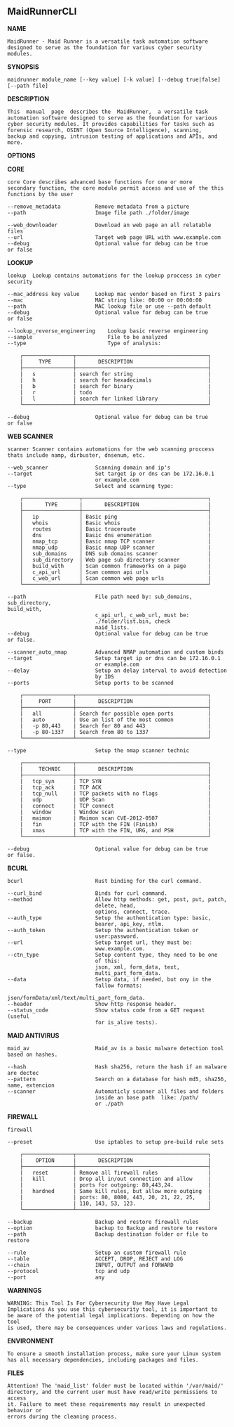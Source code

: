## MaidRunnerCLI

**NAME**

    MaidRunner - Maid Runner is a versatile task automation software
    designed to serve as the foundation for various cyber security modules.

**SYNOPSIS**

    maidrunner module_name [--key value] [-k value] [--debug true|false]
    [--path file]

**DESCRIPTION**

    This  manual  page  describes the  MaidRunner,  a versatile task
    automation software designed to serve as the foundation for various
    cyber security modules. It provides capabilities for tasks such as
    forensic research, OSINT (Open Source Intelligence), scanning,
    backup and copying, intrusion testing of applications and APIs, and more.

**OPTIONS**

**CORE**

    core Core describes advanced base functions for one or more
    secondary function, the core module permit access and use of the this
    functions by the user

    --remove_metadata           Remove metadata from a picture
    --path                      Image file path ./folder/image

    --web_downloader            Download an web page an all relatable
    files
    --url                       Target web page URL with www.example.com
    --debug                     Optional value for debug can be true
    or false

**LOOKUP**

    lookup  Lookup contains automations for the lookup proccess in cyber
    security

    --mac_address key value     Lookup mac vendor based on first 3 pairs
    --mac                       MAC string like: 00:00 or 00:00:00
    --path                      MAC lookup file or use --path default
    --debug                     Optional value for debug can be true
    or false

    --lookup_reverse_engineering    Lookup basic reverse engineering
    --sample                        File to be analyzed
    --type                          Type of analysis:

        ┌────────────────┬──────────────────────────────────────────┐
        |     TYPE       |       DESCRIPTION                        |
        ├────────────────┼──────────────────────────────────────────┤
        |   s            | search for string                        |
        |   h            | search for hexadecimals                  |
        |   b            | search for binary                        |
        |   r            | todo                                     |
        |   l            | search for linked library                |
        └────────────────┴──────────────────────────────────────────┘

    --debug                     Optional value for debug can be true
    or false

**WEB SCANNER**

    scanner Scanner contains automations for the web scanning proccess
    thats include namp, dirbuster, dnsenum, etc.

    --web_scanner               Scanning domain and ip's
    --target                    Set target ip or dns can be 172.16.0.1
                                or example.com
    --type                      Select and scanning type:

        ┌──────────────────┬────────────────────────────────────────┐
        |       TYPE       |       DESCRIPTION                      |
        ├──────────────────┼────────────────────────────────────────┤
        │   ip             │ Basic ping                             |
        │   whois          │ Basic whois                            |
        │   routes         │ Basic traceroute                       |
        │   dns            │ Basic dns enumeration                  |
        │   nmap_tcp       │ Basic nmap TCP scanner                 |
        │   nmap_udp       │ Basic nmap UDP scanner                 |
        │   sub_domains    │ DNS sub domains scanner                |
        │   sub_directory  │ Web page sub directory scanner         |
        │   build_with     │ Scan common frameworks on a page       |
        │   c_api_url      │ Scan common api urls                   |
        │   c_web_url      │ Scan common web page urls              |
        └──────────────────┴────────────────────────────────────────┘

    --path                      File path need by: sub_domains,
    sub_directory,
    build_with,
                                c_api_url, c_web_url, must be:
                                ./folder/list.bin, check
                                maid_lists.
    --debug                     Optional value for debug can be true
    or false.

    --scanner_auto_nmap         Advanced NMAP automation and custom binds
    --target                    Setup target ip or dns can be 172.16.0.1
                                or example.com
    --delay                     Setup an delay interval to avoid detection
                                by IDS
    --ports                     Setup ports to be scanned

        ┌────────────────┬──────────────────────────────────────────┐
        |     PORT       |       DESCRIPTION                        |
        ├────────────────┼──────────────────────────────────────────┤
        |   all          | Search for possible open ports           |
        |   auto         | Use an list of the most common           |
        |   -p 80,443    | Search for 80 and 443                    |
        |   -p 80-1337   | Search from 80 to 1337                   |
        └────────────────┴──────────────────────────────────────────┘

    --type                      Setup the nmap scanner technic

        ┌────────────────┬──────────────────────────────────────────┐
        |     TECHNIC    |       DESCRIPTION                        |
        ├────────────────┼──────────────────────────────────────────┤
        |   tcp_syn      | TCP SYN                                  |
        |   tcp_ack      | TCP ACK                                  |
        |   tcp_null     | TCP packets with no flags                |
        |   udp          | UDP Scan                                 |
        |   connect      | TCP connect                              |
        |   window       | Window scan                              |
        |   maimon       | Maimon scan CVE-2012-0507                |
        |   fin          | TCP with the FIN (Finish)                |
        |   xmas         | TCP with the FIN, URG, and PSH           |
        └────────────────┴──────────────────────────────────────────┘

    --debug                     Optional value for debug can be true
    or false.

**BCURL**

    bcurl                       Rust binding for the curl command.

    --curl_bind                 Binds for curl command.
    --method                    Allow http methods: get, post, put, patch,
                                delete, head,
                                options, connect, trace.
    --auth_type                 Setup the authentication type: basic,
                                bearer, api_key, ntlm.
    --auth_token                Setup the authentication token or
                                user:password.
    --url                       Setup target url, they must be:
                                www.example.com.
    --ctn_type                  Setup content type, they need to be one
                                of this:
                                json, xml, form_data, text,
                                multi_part_form_data.
    --data                      Setup data, if needed, but ony in the
                                fallow formats:
                                json/formData/xml/text/multi_part_form_data.
    --header                    Show http response header.
    --status_code               Show status code from a GET request
    (useful
                                for is_alive tests).

**MAID ANTIVIRUS**

    maid_av                     Maid_av is a basic malware detection tool
    based on hashes.

    --hash                      Hash sha256, return the hash if an malware
    are dectec
    --pattern                   Search on a database for hash md5, sha256,
    name, extencion
    --scanner                   Automaticly scanner all files and folders
                                inside an base path  like: /path/
                                or ./path

**FIREWALL**

    firewall

    --preset                    Use iptables to setup pre-build rule sets 

        ┌────────────────┬──────────────────────────────────────────┐
        |    OPTION      |       DESCRIPTION                        |
        ├────────────────┼──────────────────────────────────────────┤
        |   reset        | Remove all firewall rules                |
        |   kill         | Drop all in/out connection and allow     |
        |                | ports for outgoing: 80,443,24.           |
        |   hardned      | Same kill rules, but allow more outging  |
        |                | ports: 80, 8080, 443, 20, 21, 22, 25,    |
        |                | 110, 143, 53, 123.                       |
        └────────────────┴──────────────────────────────────────────┘ 
    
    --backup                    Backup and restore firewall rules
    --option                    backup to Backup and restore to restore
    --path                      Backup destination folder or file to restore
    
    --rule                      Setup an custom firewall rule
    --table                     ACCEPT, DROP, REJECT and LOG
    --chain                     INPUT, OUTPUT and FORWARD
    --protocol                  tcp and udp
    --port                      any




**WARNINGS**

    WARNING: This Tool Is For Cybersecurity Use May Have Legal
    Implications As you use this cybersecurity tool, it is important to
    be aware of the potential legal implications. Depending on how the tool 
    is used, there may be consequences under various laws and regulations.

**ENVIRONMENT**

    To ensure a smooth installation process, make sure your Linux system
    has all necessary dependencies, including packages and files.

**FILES**

    Attention! The 'maid_list' folder must be located within '/var/maid/' 
    directory, and the current user must have read/write permissions to access 
    it. Failure to meet these requirements may result in unexpected behavior or 
    errors during the cleaning process.
